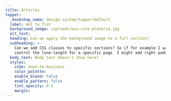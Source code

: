 ```yaml
---
title: Articles
topper:
  _bookshop_name: design-system/topper/default
  label: Hot to Trot
  background_image: /uploads/wvu-core-planeria.jpg
  alt_text:
  heading: Can we apply the background image to a full section?
  subheading: >-
    Can we add CSS classes to specific sections? So if for example I want to
    control the line-length for a specific page  I might add right padding. 
  body_text: Body text doesn't show here?
  styles:
    vibe: down-to-business
    color_palette:
    enable_blend: false
    enable_pattern: false
    tint_opacity: 0.5
    margin:
---
```

